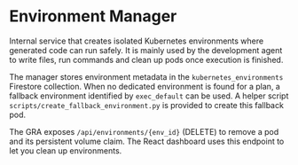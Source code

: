 # Environment Manager

Internal service that creates isolated Kubernetes environments where generated code can run safely. It is mainly used by the development agent to write files, run commands and clean up pods once execution is finished.

The manager stores environment metadata in the `kubernetes_environments` Firestore collection. When no dedicated environment is found for a plan, a fallback environment identified by `exec_default` can be used. A helper script `scripts/create_fallback_environment.py` is provided to create this fallback pod.

The GRA exposes `/api/environments/{env_id}` (DELETE) to remove a pod and its persistent volume claim. The React dashboard uses this endpoint to let you clean up environments.
